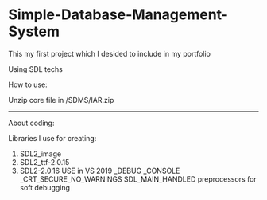 # Simple-Database-Management-System

This my first project which I desided to include in my portfolio

Using SDL techs

How to use:

Unzip core file in /SDMS/IAR.zip

****************************************************************

About coding:

Libraries I use for creating:

1. SDL2_image
3. SDL2_ttf-2.0.15
4. SDL2-2.0.16
USE in VS 2019 _DEBUG _CONSOLE _CRT_SECURE_NO_WARNINGS SDL_MAIN_HANDLED preprocessors for soft debugging
